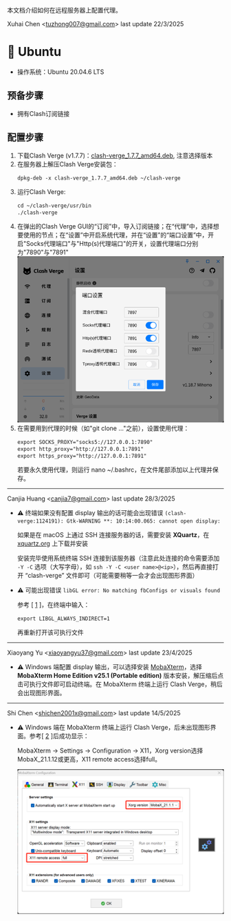 本文档介绍如何在远程服务器上配置代理。

Xuhai Chen <<tuzhong007@gmail.com>> last update 22/3/2025

# :penguin: Ubuntu

- 操作系统：Ubuntu 20.04.6 LTS

## 预备步骤

- 拥有Clash订阅链接

## 配置步骤

1. 下载Clash Verge (v1.7.7)：[clash-verge_1.7.7_amd64.deb](https://github.com/clash-verge-rev/clash-verge-rev/releases), 注意选择版本
2. 在服务器上解压Clash Verge安装包：
    ```
    dpkg-deb -x clash-verge_1.7.7_amd64.deb ~/clash-verge
    ```
3. 运行Clash Verge:
    ```
    cd ~/clash-verge/usr/bin
    ./clash-verge
    ```
4. 在弹出的Clash Verge GUI的“订阅”中，导入订阅链接；在“代理”中，选择想要使用的节点；在“设置”中开启系统代理，并在“设置”的“端口设置”中，开启"Socks代理端口"与"Http(s)代理端口"的开关，设置代理端口分别为"7890"与"7891"![alt text](.pic/image.png)
5. 在需要用到代理的时候（如"git clone ..."之前），设置使用代理：
    ```
    export SOCKS_PROXY="socks5://127.0.0.1:7890"
    export http_proxy="http://127.0.0.1:7891"
    export https_proxy="http://127.0.0.1:7891"
    ```
    若要永久使用代理，则运行
    nano ~/.bashrc，在文件尾部添加以上代理并保存。

---

Canjia Huang <<canjia7@gmail.com>> last update 28/3/2025

- :warning: 终端如果没有配置 display 输出的话可能会出现错误 `(clash-verge:1124191): Gtk-WARNING **: 10:14:00.065: cannot open display:`

    如果是在 macOS 上通过 SSH 连接服务器的话，需要安装 **XQuartz**，在 [xquartz.org](https://www.xquartz.org) 上下载并安装

    安装完毕使用系统终端 SSH 连接到该服务器（注意此处连接的命令需要添加 `-Y -C` 选项（大写字母），如 `ssh -Y -C <user name>@<ip>`），然后再直接打开 “clash-verge” 文件即可（可能需要稍等一会才会出现图形界面）

- :warning: 可能出现错误 `libGL error: No matching fbConfigs or visuals found`

    参考 [ [1] ]，在终端中输入：

    ```
    export LIBGL_ALWAYS_INDIRECT=1
    ```

    再重新打开该可执行文件

---

Xiaoyang Yu <<xiaoyangyu37@gmail.com>> last update 23/4/2025

- :warning: Windows 端配置 display 输出，可以选择安装 [MobaXterm](https://mobaxterm.mobatek.net/)，选择 **MobaXterm Home Edition v25.1 (Portable edition)** 版本安装，解压缩后点击可执行文件即可启动终端。在 MobaXterm 终端上运行 Clash Verge，稍后会出现图形界面。
---

Shi Chen <<shichen2001x@gmail.com>> last update 14/5/2025

- :warning: Windows 端在 MobaXterm 终端上运行 Clash Verge，后未出现图形界面。参考[ [2] ]后成功显示：
 
   MobaXterm -> Settings -> Configuration -> X11，Xorg version选择MobaX_21.1.12或更高，X11 remote access选择full。

   ![alt text](.pic/setting.png)

[1]: https://cloud.tencent.com/developer/ask/sof/116441942
[2]: https://blog.csdn.net/u014552102/article/details/129998921


